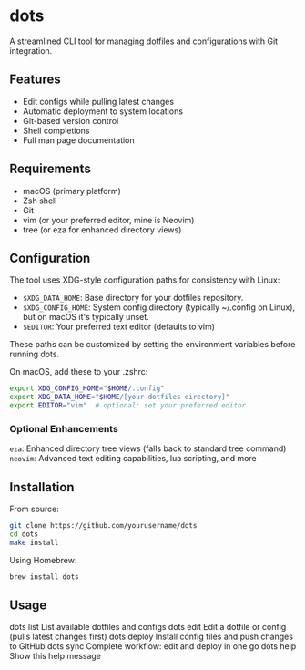 # dots

A streamlined CLI tool for managing dotfiles and configurations with Git integration.

## Features
- Edit configs while pulling latest changes
- Automatic deployment to system locations
- Git-based version control
- Shell completions
- Full man page documentation

## Requirements
- macOS (primary platform)
- Zsh shell
- Git
- vim (or your preferred editor, mine is Neovim)
- tree (or eza for enhanced directory views)

## Configuration
The tool uses XDG-style configuration paths for consistency with Linux:
- `$XDG_DATA_HOME`: Base directory for your dotfiles repository.
- `$XDG_CONFIG_HOME`: System config directory (typically ~/.config on Linux), but  on macOS it's typically unset.
- `$EDITOR`: Your preferred text editor (defaults to vim)

These paths can be customized by setting the environment variables before running dots.

On macOS, add these to your .zshrc:
```bash
export XDG_CONFIG_HOME="$HOME/.config"
export XDG_DATA_HOME="$HOME/[your dotfiles directory]"
export EDITOR="vim"  # optional: set your preferred editor
```

### Optional Enhancements
`eza`: Enhanced directory tree views (falls back to standard tree command)
`neovim`: Advanced text editing capabilities, lua scripting, and more

## Installation
From source:
```bash
git clone https://github.com/yourusername/dots
cd dots
make install
```

Using Homebrew:
```bash
brew install dots
```

## Usage
dots list            List available dotfiles and configs
dots edit <target>   Edit a dotfile or config (pulls latest changes first)
dots deploy <target> Install config files and push changes to GitHub
dots sync <target>   Complete workflow: edit and deploy in one go
dots help            Show this help message
